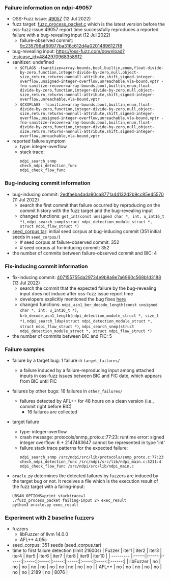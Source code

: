 ### Failure information on ndpi-49057
- OSS-Fuzz issue: [49057](https://bugs.chromium.org/p/oss-fuzz/issues/detail?id=49057) (12 Jul 2022) 
- fuzz target: [fuzz_process_packet.c](https://github.com/ntop/nDPI/blob/9c235796af60977ba316c612d4a02014896127f8/fuzz/fuzz_process_packet.c) which is the latest version before the oss-fuzz issue 49057 report time successfully reproduces a reported failure with a bug-revealing input (12 Jul 2022)
    - failure-observed commit: [9c235796af60977ba316c612d4a02014896127f8](https://github.com/ntop/nDPI/commit/9c235796af60977ba316c612d4a02014896127f8)
- bug-revealing input: https://oss-fuzz.com/download?testcase_id=4842970968358912
- sanitizer: undefined
    - `$CFLAGS -fsanitize=array-bounds,bool,builtin,enum,float-divide-by-zero,function,integer-divide-by-zero,null,object-size,return,returns-nonnull-attribute,shift,signed-integer-overflow,unsigned-integer-overflow,unreachable,vla-bound,vptr -fno-sanitize-recover=array-bounds,bool,builtin,enum,float-divide-by-zero,function,integer-divide-by-zero,null,object-size,return,returns-nonnull-attribute,shift,signed-integer-overflow,unreachable,vla-bound,vptr`
    - `$CXXFLAGS -fsanitize=array-bounds,bool,builtin,enum,float-divide-by-zero,function,integer-divide-by-zero,null,object-size,return,returns-nonnull-attribute,shift,signed-integer-overflow,unsigned-integer-overflow,unreachable,vla-bound,vptr -fno-sanitize-recover=array-bounds,bool,builtin,enum,float-divide-by-zero,function,integer-divide-by-zero,null,object-size,return,returns-nonnull-attribute,shift,signed-integer-overflow,unreachable,vla-bound,vptr`
- reported failure symptom 
    - type: integer-overflow 
    - stack trace:  
		```
		ndpi_search_snmp   
		check_ndpi_detection_func   
		ndpi_check_flow_func 
		```

### Bug-inducing commit information
- bug-inducing commit: [2edfaeba4ada90ca8771a44132d2b9cc85e45570](https://github.com/ntop/nDPI/commit/2edfaeba4ada90ca8771a44132d2b9cc85e45570) (11 Jul 2022)
    - search the first commit that failure occurred by reproducing on the commit history with the fuzz target and the bug-revealing input
	- changed functions: `get_int(const unsigned char *, int, u_int16_t *)`, `ndpi_search_snmp(struct ndpi_detection_module_struct *, struct ndpi_flow_struct *)`
- [seed_corpus.tar](https://drive.google.com/file/d/1IPe1pzOZhsPjvNRa75NmvvpzNfu4yyZS/view?usp=share_link): initial seed corpus at bug-inducing commit (351 initial seeds in `seed_corpus/`)
	- \# seed corpus at failure-observed commit: 352
	- \# seed corpus at fix-inducing commit: 352
- the number of commits between failure-observed commit and BIC: 4

### Fix-inducing commit information
- fix-inducing commit: [407155755da29734e9b8a8e7a6960c568b1d3188](https://github.com/ntop/nDPI/commit/407155755da29734e9b8a8e7a6960c568b1d3188) (13 Jul 2022)
    - search the commit that the expected failure by the bug-revealing input does not induce after oss-fuzz issue report time
	- developers explicitly mentioned the bug fixes [here](https://github.com/ntop/nDPI/commit/407155755da29734e9b8a8e7a6960c568b1d3188)
	- changed functions: `ndpi_asn1_ber_decode_length(const unsigned char *, int, u_int16_t *)`, `krb_decode_asn1_length(ndpi_detection_module_struct *, size_t *)`, `ndpi_search_ldap(struct ndpi_detection_module_struct *, struct ndpi_flow_struct *)`, `ndpi_search_snmp(struct ndpi_detection_module_struct *, struct ndpi_flow_struct *)`
- the number of commits between BIC and FIC: 5

### Failure samples
- failure by a target bug: 1 failure in `target_failures/`
    - a failure induced by a failure-reproducing input among attached inputs in oss-fuzz issues between BIC and FIC date, which appears from BIC until FIC
- failures by other bugs: 16 failures in `other_failures/`
    - failures detected by AFL++ for 48 hours on a clean version (i.e., commit right before BIC)
		- 16 failures are collected

- target failure  
    - type: integer-overflow
    - crash message: protocols/snmp_proto.c:77:23: runtime error: signed integer overflow: 6 + 2147483647 cannot be represented in type 'int'
    - failure stack trace patterns for the expected failure:  
		```
		ndpi_search_snmp /src/ndpi/src/lib/protocols/snmp_proto.c:77:23  
		check_ndpi_detection_func /src/ndpi/src/lib/ndpi_main.c:5211:4  
		ndpi_check_flow_func /src/ndpi/src/lib/ndpi_main.c
		```

- `oracle.py` determines the detected failures by fuzzers are induced by the target bug or not. It receives a file which is the execution result of the fuzz target with a failing-input:  
	```
	UBSAN_OPTIONS=print_stacktrace=1 
	./fuzz_process_packet failing-input 2> exec_result
	python3 oracle.py exec_result
	```

### Experiment with 2 baseline fuzzers 
- fuzzers
    - libFuzzer of llvm 14.0.0
    - AFL++ 4.05c
- seed_corpus: 351 seeds (seed_corpus.tar)
- time to first failure detection (limit 21600s)
    |   Fuzzer  | iter1 | iter2 | iter3 | iter4 | iter5 | iter6 | iter7 | iter8 | iter9 | iter10 |
    | --------- |:-----:|:-----:|:-----:|:-----:|:-----:|:-----:|:-----:|:-----:|:-----:|:------:|
    | libFuzzer |   no  |   no  |   no  |   no  |   no  |   no  |   no  |   no  |   no  |   no   |
    |   AFL++   |   no  |   no  |   no  |   no  |   no  |   no  |   no  |  2189 |   no  |  8076  |

